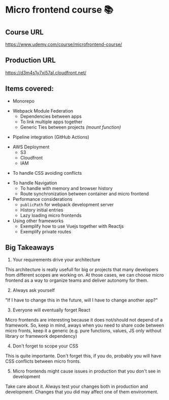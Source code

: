 # Micro frontend course :books:

## Course URL

https://www.udemy.com/course/microfrontend-course/

## Production URL

https://d3m4s1y7xi57al.cloudfront.net/

## Items covered:

- Monorepo
* Webpack Module Federation
  - Dependencies between apps
  - To link multiple apps together
  - Generic Ties between projects _(mount function)_
- Pipeline integration (GitHub Actions)
* AWS Deployment
  - S3
  - Cloudfront
  - IAM
- To handle CSS avoiding conflicts
* To handle Navigation
  - To handle with memory and browser history
  - Route synchronization between container and micro frontend
* Performance considerations
  - `publicPath` for webpack development server
  - History initial entries
  - Lazy loading micro frontends
* Using other frameworks
  - Exemplify how to use Vuejs together with Reactjs
  - Exemplify private routes
  
## Big Takeaways

1. Your requirements drive your architecture

This architecture is really usefull for big or projects that many developers from different scopes are working on. At those cases, we can choose micro frontend as a way to organize teams and deliver autonomy for them.

2. Always ask yourself

"If I have to change this in the future, will I have to change another app?"

3. Everyone will eventually forget React

Micro frontends are interesting because it does not/should not depend of a framework. So, keep in mind, aways when you need to share code between micro fronts, keep it a generic (e.g. pure functions, values, JS only without library or framework dependency)

4. Don't forget to scope your CSS

This is quite importante. Don't forget this, if you do, probably you will have CSS conflicts between micro fronts.

5. Micro frontends might cause issues in production that you don't see in development

Take care about it. Always test your changes both in production and development. Changes that you did may affect one of them environment.
